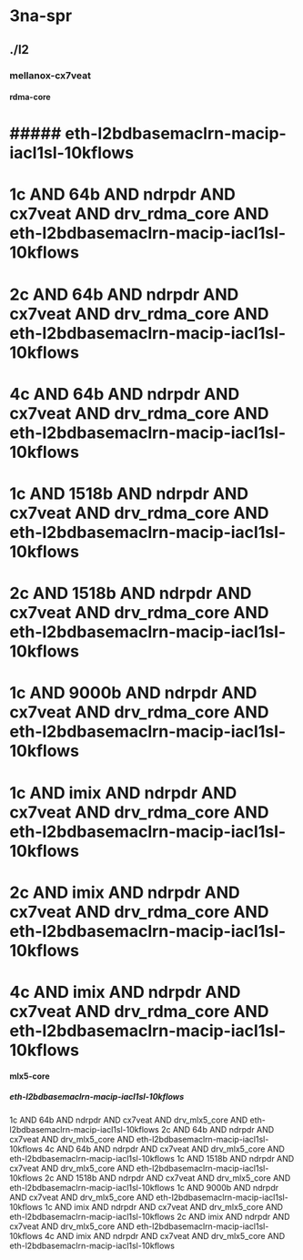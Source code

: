 # 3na-spr
## ./l2
### mellanox-cx7veat
#### rdma-core
# ##### eth-l2bdbasemaclrn-macip-iacl1sl-10kflows
# 1c AND 64b AND ndrpdr AND cx7veat AND drv_rdma_core AND eth-l2bdbasemaclrn-macip-iacl1sl-10kflows
# 2c AND 64b AND ndrpdr AND cx7veat AND drv_rdma_core AND eth-l2bdbasemaclrn-macip-iacl1sl-10kflows
# 4c AND 64b AND ndrpdr AND cx7veat AND drv_rdma_core AND eth-l2bdbasemaclrn-macip-iacl1sl-10kflows
# 1c AND 1518b AND ndrpdr AND cx7veat AND drv_rdma_core AND eth-l2bdbasemaclrn-macip-iacl1sl-10kflows
# 2c AND 1518b AND ndrpdr AND cx7veat AND drv_rdma_core AND eth-l2bdbasemaclrn-macip-iacl1sl-10kflows
# 1c AND 9000b AND ndrpdr AND cx7veat AND drv_rdma_core AND eth-l2bdbasemaclrn-macip-iacl1sl-10kflows
# 1c AND imix AND ndrpdr AND cx7veat AND drv_rdma_core AND eth-l2bdbasemaclrn-macip-iacl1sl-10kflows
# 2c AND imix AND ndrpdr AND cx7veat AND drv_rdma_core AND eth-l2bdbasemaclrn-macip-iacl1sl-10kflows
# 4c AND imix AND ndrpdr AND cx7veat AND drv_rdma_core AND eth-l2bdbasemaclrn-macip-iacl1sl-10kflows
#### mlx5-core
##### eth-l2bdbasemaclrn-macip-iacl1sl-10kflows
1c AND 64b AND ndrpdr AND cx7veat AND drv_mlx5_core AND eth-l2bdbasemaclrn-macip-iacl1sl-10kflows
2c AND 64b AND ndrpdr AND cx7veat AND drv_mlx5_core AND eth-l2bdbasemaclrn-macip-iacl1sl-10kflows
4c AND 64b AND ndrpdr AND cx7veat AND drv_mlx5_core AND eth-l2bdbasemaclrn-macip-iacl1sl-10kflows
1c AND 1518b AND ndrpdr AND cx7veat AND drv_mlx5_core AND eth-l2bdbasemaclrn-macip-iacl1sl-10kflows
2c AND 1518b AND ndrpdr AND cx7veat AND drv_mlx5_core AND eth-l2bdbasemaclrn-macip-iacl1sl-10kflows
1c AND 9000b AND ndrpdr AND cx7veat AND drv_mlx5_core AND eth-l2bdbasemaclrn-macip-iacl1sl-10kflows
1c AND imix AND ndrpdr AND cx7veat AND drv_mlx5_core AND eth-l2bdbasemaclrn-macip-iacl1sl-10kflows
2c AND imix AND ndrpdr AND cx7veat AND drv_mlx5_core AND eth-l2bdbasemaclrn-macip-iacl1sl-10kflows
4c AND imix AND ndrpdr AND cx7veat AND drv_mlx5_core AND eth-l2bdbasemaclrn-macip-iacl1sl-10kflows